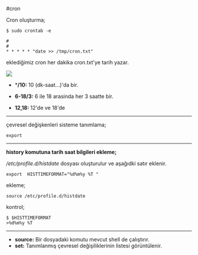 #cron

Cron oluşturma;

	$ sudo crontab -e

```
#
#
* * * * * "date >> /tmp/cron.txt"
```
eklediğimiz cron her dakika cron.txt'ye tarih yazar.

![](http://itekblog.com/wp-content/uploads/2013/03/crontab2.png) 

* ***/10:** 10 (dk-saat...)'da bir.

* **6-18/3:** 6 ile 18 arasinda her 3 saatte bir.

* **12,18:** 12'de ve 18'de

---

çevresel değişkenleri sisteme tanımlama;

	export
---

**history komutuna tarih saat bilgileri ekleme;**

_/etc/profile.d/histdate_ dosyası oluşturulur ve aşağıdki satır eklenir.

	export  HISTTIMEFORMAT="%d%m%y %T "

ekleme;

	source /etc/profile.d/histdate

kontrol;

	$ $HISTTIMEFORMAT
	>%d%m%y %T

---

* **source:** Bir dosyadaki komutu mevcut shell de çalıştırır.
* **set:** Tanımlanmış çevresel değişiliklerinin listesi görüntülenir.

